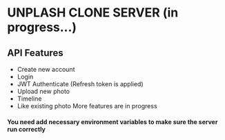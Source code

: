 # UNPLASH CLONE SERVER (in progress...)

## API Features

- Create new account
- Login
- JWT Authenticate (Refresh token is applied)
- Upload new photo
- Timeline
- Like existing photo
  More features are in progress

#### You need add necessary environment variables to make sure the server run correctly
